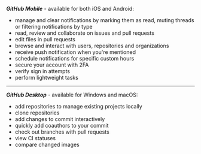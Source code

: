 ***GitHub Mobile*** - available for both iOS and Android:
- manage and clear notifications by marking them as read, muting threads or filtering notifications by type
- read, review and collaborate on issues and pull requests
- edit files in pull requests
- browse and interact with users, repositories and organizations
- receive push notification when you're mentioned
- schedule notifications for specific custom hours
- secure your account with 2FA
- verify sign in attempts
- perform lightweight tasks

***

***GitHub Desktop*** - available for Windows and macOS:
- add repositories to manage existing projects locally
- clone repositories 
- add changes to commit interactively
- quickly add coauthors to your commit
- check out branches with pull requests
- view CI statuses
- compare changed images